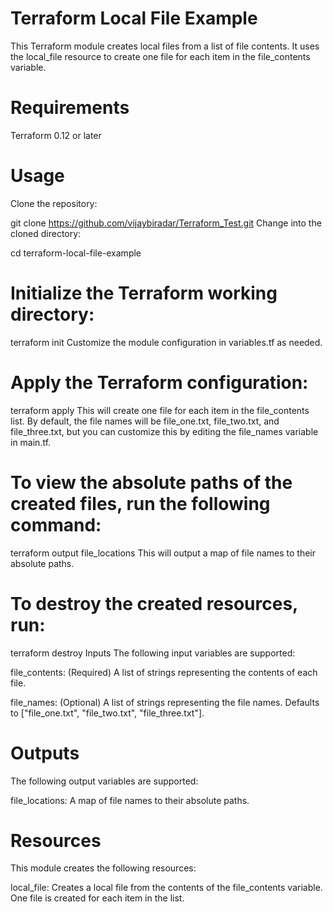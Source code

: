 # Terraform Local File Example
This Terraform module creates local files from a list of file contents. It uses the local_file resource to create one file for each item in the file_contents variable.

# Requirements
Terraform 0.12 or later

# Usage
Clone the repository:


git clone https://github.com/vijaybiradar/Terraform_Test.git
Change into the cloned directory:


cd terraform-local-file-example
# Initialize the Terraform working directory:


terraform init
Customize the module configuration in variables.tf as needed.

# Apply the Terraform configuration:


terraform apply
This will create one file for each item in the file_contents list. By default, the file names will be file_one.txt, file_two.txt, and file_three.txt, but you can customize this by editing the file_names variable in main.tf.

# To view the absolute paths of the created files, run the following command:


terraform output file_locations
This will output a map of file names to their absolute paths.

# To destroy the created resources, run:


terraform destroy
Inputs
The following input variables are supported:

file_contents: (Required) A list of strings representing the contents of each file.

file_names: (Optional) A list of strings representing the file names. Defaults to ["file_one.txt", "file_two.txt", "file_three.txt"].

# Outputs
The following output variables are supported:

file_locations: A map of file names to their absolute paths.
# Resources
This module creates the following resources:

local_file: Creates a local file from the contents of the file_contents variable. One file is created for each item in the list.
